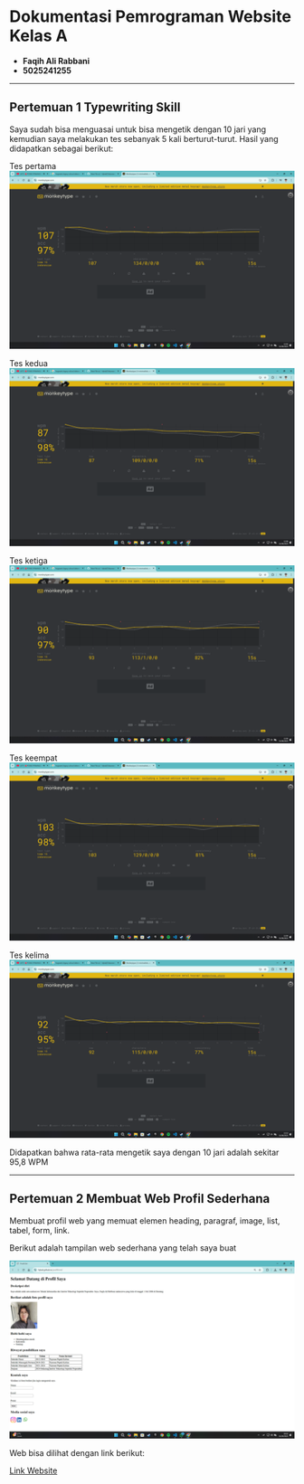# Dokumentasi Pemrograman Website Kelas A
- __Faqih Ali Rabbani__
- __5025241255__
------------------------------------------
## Pertemuan 1 Typewriting Skill

Saya sudah bisa menguasai untuk bisa mengetik dengan 10 jari yang kemudian saya melakukan tes sebanyak 5 kali berturut-turut. Hasil yang didapatkan sebagai berikut:

Tes pertama
![image alt](https://github.com/fqhali/Dokumentasi-PWEB-A/blob/5f1b905d1c8e64b41a9e8c8bbcd986c26d827788/asset/Screenshot%20(121).png)

Tes kedua
![image alt](https://github.com/fqhali/Dokumentasi-PWEB-A/blob/5f1b905d1c8e64b41a9e8c8bbcd986c26d827788/asset/Screenshot%20(122).png)

Tes ketiga
![image alt](https://github.com/fqhali/Dokumentasi-PWEB-A/blob/5f1b905d1c8e64b41a9e8c8bbcd986c26d827788/asset/Screenshot%20(123).png)

Tes keempat
![image alt](https://github.com/fqhali/Dokumentasi-PWEB-A/blob/5f1b905d1c8e64b41a9e8c8bbcd986c26d827788/asset/Screenshot%20(125).png)

Tes kelima
![image alt](https://github.com/fqhali/Dokumentasi-PWEB-A/blob/5f1b905d1c8e64b41a9e8c8bbcd986c26d827788/asset/Screenshot%20(126).png)

Didapatkan bahwa rata-rata mengetik saya dengan 10 jari adalah sekitar 95,8 WPM

------------------------------------------------------
## Pertemuan 2 Membuat Web Profil Sederhana

Membuat profil web yang memuat elemen heading, paragraf, image, list, tabel, form, link.

Berikut adalah tampilan web sederhana yang telah saya buat

![image alt](https://github.com/fqhali/Dokumentasi-PWEB-A/blob/6718fdf8e6ed550777542eb0c9c51f33ec857d9a/asset/Screenshot%20(128).png)

Web bisa dilihat dengan link berikut:

[Link Website](https://fqhali.github.io/profilhtml/)
